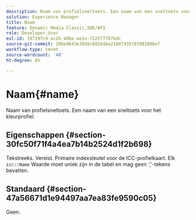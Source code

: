 ```yaml
---
description: Naam van profielsneltoets. Een naam van een sneltoets voor het kleurprofiel.
solution: Experience Manager
title: Naam
feature: Dynamic Media Classic,SDK/API
role: Developer,User
exl-id: 197197c9-ac2b-406e-ae1e-722577767bdc
source-git-commit: 206e4643e3926cb85b4be2189743578f88180be7
workflow-type: tm+mt
source-wordcount: '48'
ht-degree: 0%

---
```


# Naam{#name}

Naam van profielsneltoets. Een naam van een sneltoets voor het kleurprofiel.

## Eigenschappen {#section-30fc50f71f4a4ea7b14b2524d1f2b698}

Tekstreeks. Vereist. Primaire indexsleutel voor de ICC-profielkaart. Elk `icc::Name` Waarde moet uniek zijn in de tabel en mag geen &#39;,&#39;-tekens bevatten.

## Standaard {#section-47a56671d1e94497aa7ea83fe9590c05}

Geen.
